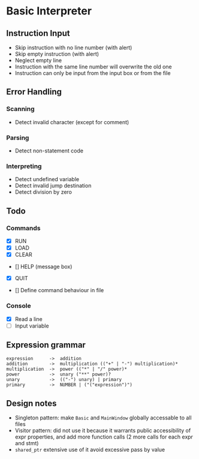 # Basic Interpreter

## Instruction Input

- Skip instruction with no line number (with alert)
- Skip empty instruction (with alert)
- Neglect empty line
- Instruction with the same line number will overwrite the old one
- Instruction can only be input from the input box or from the file

## Error Handling

### Scanning

- Detect invalid character (except for comment)

### Parsing

- Detect non-statement code

### Interpreting

- Detect undefined variable
- Detect invalid jump destination
- Detect division by zero

## Todo

### Commands

- [x] RUN
- [x] LOAD
- [x] CLEAR
- [] HELP (message box)
- [x] QUIT
- [] Define command behaviour in file

### Console

- [x] Read a line
- [ ] Input variable

## Expression grammar

```text
expression      ->  addition
addition        ->  multiplication (("+" | "-") multiplication)*
multiplication  ->  power (("*" | "/" power)*
power           ->  unary ("**" power)?
unary           ->  (("-") unary) | primary
primary         ->  NUMBER | ("("expression")")
```

## Design notes

- Singleton pattern: make `Basic` and `MainWindow` globally accessable to all files
- Visitor pattern: did not use it because it warrants public accessibility of expr properties, and add more function calls (2 more calls for each expr and stmt)
- `shared_ptr` extensive use of it avoid excessive pass by value
